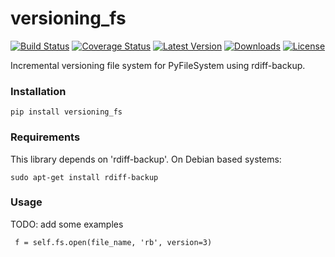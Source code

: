 versioning_fs
=============
[![Build Status](https://travis-ci.org/smartfile/file-versioning.svg?branch=master)](https://travis-ci.org/travcunn/file-versioning)
[![Coverage Status](https://coveralls.io/repos/travcunn/file-versioning/badge.png)](https://coveralls.io/r/travcunn/file-versioning)
[![Latest Version](https://pypip.in/version/versioning_fs/badge.png)](https://pypi.python.org/pypi/versioning_fs/)
[![Downloads](https://pypip.in/download/versioning_fs/badge.png)](https://pypi.python.org/pypi/versioning_fs/)
[![License](https://pypip.in/license/versioning_fs/badge.png)](https://pypi.python.org/pypi/versioning_fs/)

Incremental versioning file system for PyFileSystem using rdiff-backup.


### Installation

    pip install versioning_fs

### Requirements

This library depends on 'rdiff-backup'. On Debian based systems:

    sudo apt-get install rdiff-backup


### Usage
TODO: add some examples

     f = self.fs.open(file_name, 'rb', version=3)
